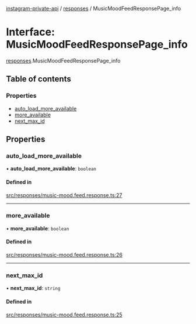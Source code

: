 [instagram-private-api](../../README.md) / [responses](../../modules/responses.md) / MusicMoodFeedResponsePage_info

# Interface: MusicMoodFeedResponsePage\_info

[responses](../../modules/responses.md).MusicMoodFeedResponsePage_info

## Table of contents

### Properties

- [auto\_load\_more\_available](MusicMoodFeedResponsePage_info.md#auto_load_more_available)
- [more\_available](MusicMoodFeedResponsePage_info.md#more_available)
- [next\_max\_id](MusicMoodFeedResponsePage_info.md#next_max_id)

## Properties

### auto\_load\_more\_available

• **auto\_load\_more\_available**: `boolean`

#### Defined in

[src/responses/music-mood.feed.response.ts:27](https://github.com/Nerixyz/instagram-private-api/blob/4971f34/src/responses/music-mood.feed.response.ts#L27)

___

### more\_available

• **more\_available**: `boolean`

#### Defined in

[src/responses/music-mood.feed.response.ts:26](https://github.com/Nerixyz/instagram-private-api/blob/4971f34/src/responses/music-mood.feed.response.ts#L26)

___

### next\_max\_id

• **next\_max\_id**: `string`

#### Defined in

[src/responses/music-mood.feed.response.ts:25](https://github.com/Nerixyz/instagram-private-api/blob/4971f34/src/responses/music-mood.feed.response.ts#L25)
